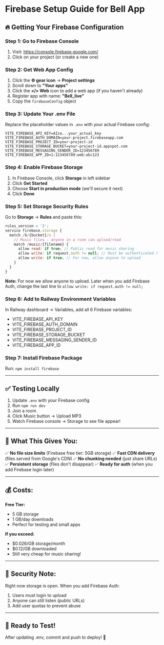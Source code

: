 # Firebase Setup Guide for Bell App

## 🔥 Getting Your Firebase Configuration

### Step 1: Go to Firebase Console
1. Visit: https://console.firebase.google.com/
2. Click on your project (or create a new one)

### Step 2: Get Web App Config
1. Click the **⚙️ gear icon** → **Project settings**
2. Scroll down to **"Your apps"**
3. Click the **</> Web** icon to add a web app (if you haven't already)
4. Register app with name: **"Bell_live"**
5. Copy the `firebaseConfig` object

### Step 3: Update Your .env File
Replace the placeholder values in `.env` with your actual Firebase config:

```env
VITE_FIREBASE_API_KEY=AIza...your_actual_key
VITE_FIREBASE_AUTH_DOMAIN=your-project.firebaseapp.com
VITE_FIREBASE_PROJECT_ID=your-project-id
VITE_FIREBASE_STORAGE_BUCKET=your-project-id.appspot.com
VITE_FIREBASE_MESSAGING_SENDER_ID=123456789
VITE_FIREBASE_APP_ID=1:123456789:web:abc123
```

### Step 4: Enable Firebase Storage
1. In Firebase Console, click **Storage** in left sidebar
2. Click **Get Started**
3. Choose **Start in production mode** (we'll secure it next)
4. Click **Done**

### Step 5: Set Storage Security Rules
Go to **Storage** → **Rules** and paste this:

```javascript
rules_version = '2';
service firebase.storage {
  match /b/{bucket}/o {
    // Music files - anyone in a room can upload/read
    match /music/{filename} {
      allow read: if true; // Public read for music sharing
      allow write: if request.auth != null; // Must be authenticated (later)
      allow write: if true; // For now, allow anyone to upload
    }
  }
}
```

**Note:** For now we allow anyone to upload. Later when you add Firebase Auth, change the last line to `allow write: if request.auth != null;`

### Step 6: Add to Railway Environment Variables
In Railway dashboard → Variables, add all 6 Firebase variables:
- VITE_FIREBASE_API_KEY
- VITE_FIREBASE_AUTH_DOMAIN  
- VITE_FIREBASE_PROJECT_ID
- VITE_FIREBASE_STORAGE_BUCKET
- VITE_FIREBASE_MESSAGING_SENDER_ID
- VITE_FIREBASE_APP_ID

### Step 7: Install Firebase Package
Run: `npm install firebase`

---

## ✅ Testing Locally

1. Update `.env` with your Firebase config
2. Run `npm run dev`
3. Join a room
4. Click Music button → Upload MP3
5. Watch Firebase console → Storage to see file appear!

---

## 🎯 What This Gives You:

✅ **No file size limits** (Firebase free tier: 5GB storage)
✅ **Fast CDN delivery** (files served from Google's CDN)
✅ **No chunking needed** (just share URLs)
✅ **Persistent storage** (files don't disappear)
✅ **Ready for auth** (when you add Firebase login later)

---

## 💰 Costs:

**Free Tier:**
- 5 GB storage
- 1 GB/day downloads
- Perfect for testing and small apps

**If you exceed:**
- $0.026/GB storage/month
- $0.12/GB downloaded
- Still very cheap for music sharing!

---

## 🔐 Security Note:

Right now storage is open. When you add Firebase Auth:
1. Users must login to upload
2. Anyone can still listen (public URLs)
3. Add user quotas to prevent abuse

---

## 🎵 Ready to Test!

After updating .env, commit and push to deploy! 🚀
